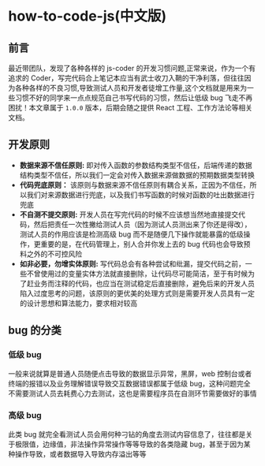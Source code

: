 # how-to-code-js(中文版)

## 前言

最近带团队，发现了各种各样的 js-coder 的开发习惯问题,正常来说，作为一个有追求的 Coder，写完代码合上笔记本应当有武士收刀入鞘的干净利落，但往往因为各种各样的不良习惯,导致测试人员和开发者徒增工作量,这个文档就是用来为一些习惯不好的同学来一点点规范自己书写代码的习惯，然后让低级 bug 飞走不再困扰！本文章属于 `1.0.0` 版本，后期会随之提供 React 工程、工作方法论等相关文档。

## 开发原则

-   **数据来源不信任原则:** 即对传入函数的参数结构类型不信任，后端传递的数据结构类型不信任，所以我们一定会对传入数据来源做数据的预期数据类型转换
-   **代码兜底原则：** 该原则与数据来源不信任原则有耦合关系，正因为不信任，所以我们对来源数据进行兜底，以及我们书写函数的时候对函数的吐出数据进行兜底
-   **不自测不提交原则:** 开发人员在写完代码的时候不应该想当然地直接提交代码，然后把责任一次性撇给测试人员（因为测试人员测出来了你还是得改），测试人员的作用应该是检测高级 bug 而不是随便几下操作就能暴露的低级操作，更重要的是，在代码管理上，别人合并你发上去的 bug 代码也会导致预料之外的不可控风险
-   **如非必要，勿增实体原则:** 写代码总会有各种尝试和纰漏，提交代码之前，一些不曾使用过的变量实体方法就直接删除，让代码尽可能简洁，至于有时候为了赶业务而注释的代码，也应当在测试稳定后直接删除，避免后来的开发人员陷入过度思考的问题，该原则的更优美的处理方式则是需要开发人员具有一定的设计思想和算法能力，要求相对较高

## bug 的分类

### **低级 bug**

一般来说就算是普通人员随便点击导致的数据显示异常，黑屏，web 控制台或者终端的报错以及业务理解错误导致交互数据错误都属于低级 bug，这种问题完全不需要测试人员去耗费心力去测试，这也是需要程序员在自测环节需要做好的事情

### **高级 bug**

此类 bug 就完全看测试人员会用何种刁钻的角度去测试内容信息了，往往都是关于极限值，边缘值，非法操作异常操作等等导致的各类隐藏 bug，甚至于因为某种操作导致，或者数据导入导致内存溢出等等

